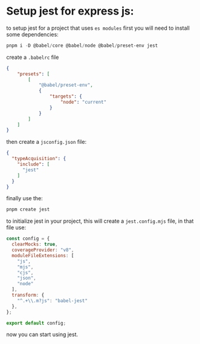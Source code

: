 <!-- @format -->

# Setup jest for express js:

to setup jest for a project that uses `es modules` first you will need to install some dependencies:

```powershell
pnpm i -D @babel/core @babel/node @babel/preset-env jest
```

create a `.babelrc` file

```json
{
	"presets": [
		[
			"@babel/preset-env",
			{
				"targets": {
					"node": "current"
				}
			}
		]
	]
}
```

then create a `jsconfig.json` file:

```json
{
  "typeAcquisition": {
    "include": [
      "jest"
    ]
  }
}
```

finally use the:

```powershell
pnpm create jest
```

to initialize jest in your project, this will create a `jest.config.mjs` file, in that file use:

```javascript
const config = {
  clearMocks: true,
  coverageProvider: "v8",
  moduleFileExtensions: [
    "js",
    "mjs",
    "cjs",
    "json",
    "node"
  ],
  transform: {
    "^.+\\.m?js": "babel-jest"
  },
};

export default config;
```

now you can start using jest.